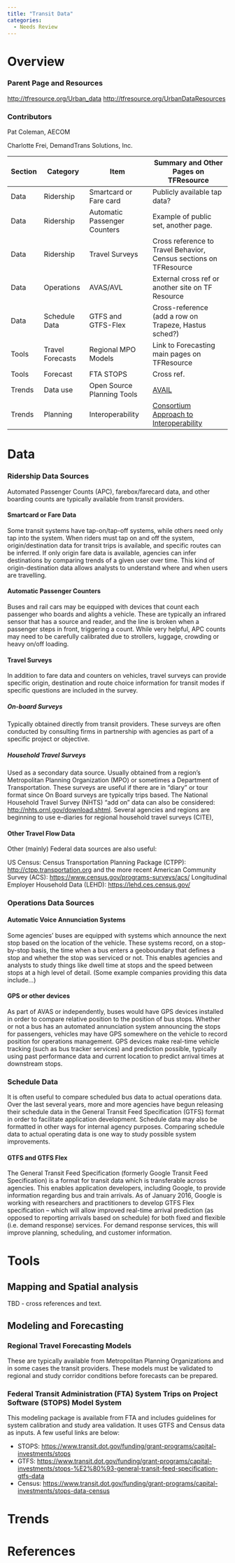 ```yaml
---
title: "Transit Data"
categories:
  - Needs Review
---
```


Overview
========

### Parent Page and Resources

<http://tfresource.org/Urban_data>
<http://tfresource.org/UrbanDataResources>

### Contributors

Pat Coleman, AECOM

Charlotte Frei, DemandTrans Solutions, Inc.

| Section | Category         | Item                         | Summary and Other Pages on TFResource                                                                         |
|---------|------------------|------------------------------|---------------------------------------------------------------------------------------------------------------|
| Data    | Ridership        | Smartcard or Fare card       | Publicly available tap data?                                                                                  |
| Data    | Ridership        | Automatic Passenger Counters | Example of public set, another page.                                                                          |
| Data    | Ridership        | Travel Surveys               | Cross reference to Travel Behavior, Census sections on TFResource                                             |
| Data    | Operations       | AVAS/AVL                     | External cross ref or another site on TF Resource                                                             |
| Data    | Schedule Data    | GTFS and GTFS-Flex           | Cross-reference (add a row on Trapeze, Hastus sched?)                                                         |
| Tools   | Travel Forecasts | Regional MPO Models          | Link to Forecasting main pages on TFResource                                                                  |
| Tools   | Forecast         | FTA STOPS                    | Cross ref.                                                                                                    |
| Trends  | Data use         | Open Source Planning Tools   | [AVAIL](http://www.albany.edu/avail/)                                                                         |
| Trends  | Planning         | Interoperability             | [Consortium Approach to Interoperability](https://trilliumtransit.com/2017/01/10/consortium-approach-to-itd/) |

Data
====

### Ridership Data Sources

Automated Passenger Counts (APC), farebox/farecard data, and other boarding counts are typically available from transit providers.

#### Smartcard or Fare Data

Some transit systems have tap-on/tap-off systems, while others need only tap into the system. When riders must tap on and off the system, origin/destination data for transit trips is available, and specific routes can be inferred. If only origin fare data is available, agencies can infer destinations by comparing trends of a given user over time. This kind of origin-destination data allows analysts to understand where and when users are travelling.

#### Automatic Passenger Counters

Buses and rail cars may be equipped with devices that count each passenger who boards and alights a vehicle. These are typically an infrared sensor that has a source and reader, and the line is broken when a passenger steps in front, triggering a count. While very helpful, APC counts may need to be carefully calibrated due to strollers, luggage, crowding or heavy on/off loading.

#### Travel Surveys

In addition to fare data and counters on vehicles, travel surveys can provide specific origin, destination and route choice information for transit modes if specific questions are included in the survey.

##### On-board Surveys

Typically obtained directly from transit providers. These surveys are often conducted by consulting firms in partnership with agencies as part of a specific project or objective.

##### Household Travel Surveys

Used as a secondary data source. Usually obtained from a region’s Metropolitan Planning Organization (MPO) or sometimes a Department of Transportation. These surveys are useful if there are in “diary” or tour format since On Board surveys are typically trips based. The National Household Travel Survey (NHTS) “add on” data can also be considered: <http://nhts.ornl.gov/download.shtml>. Several agencies and regions are beginning to use e-diaries for regional household travel surveys (CITE),

#### Other Travel Flow Data

Other (mainly) Federal data sources are also useful:

US Census: Census Transportation Planning Package (CTPP): <http://ctpp.transportation.org> and the more recent American Community Survey (ACS): <https://www.census.gov/programs-surveys/acs/>
Longitudinal Employer Household Data (LEHD): <https://lehd.ces.census.gov/>

### Operations Data Sources

#### Automatic Voice Annunciation Systems

Some agencies’ buses are equipped with systems which announce the next stop based on the location of the vehicle. These systems record, on a stop-by-stop basis, the time when a bus enters a geoboundary that defines a stop and whether the stop was serviced or not. This enables agencies and analysts to study things like dwell time at stops and the speed between stops at a high level of detail. (Some example companies providing this data include…)

#### GPS or other devices

As part of AVAS or independently, buses would have GPS devices installed in order to compare relative position to the position of bus stops. Whether or not a bus has an automated annunciation system announcing the stops for passengers, vehicles may have GPS somewhere on the vehicle to record position for operations management. GPS devices make real-time vehicle tracking (such as bus tracker services) and prediction possible, typically using past performance data and current location to predict arrival times at downstream stops.

### Schedule Data

It is often useful to compare scheduled bus data to actual operations data. Over the last several years, more and more agencies have begun releasing their schedule data in the General Transit Feed Specification (GTFS) format in order to facilitate application development. Schedule data may also be formatted in other ways for internal agency purposes. Comparing schedule data to actual operating data is one way to study possible system improvements.

#### GTFS and GTFS Flex

The General Transit Feed Specification (formerly Google Transit Feed Specification) is a format for transit data which is transferable across agencies. This enables application developers, including Google, to provide information regarding bus and train arrivals. As of January 2016, Google is working with researchers and practitioners to develop GTFS Flex specification – which will allow improved real-time arrival prediction (as opposed to reporting arrivals based on schedule) for both fixed and flexible (i.e. demand response) services. For demand response services, this will improve planning, scheduling, and customer information.

Tools
=====

Mapping and Spatial analysis
----------------------------

TBD - cross references and text.

Modeling and Forecasting
------------------------

### Regional Travel Forecasting Models

These are typically available from Metropolitan Planning Organizations and in some cases the transit providers. These models must be validated to regional and study corridor conditions before forecasts can be prepared.

### Federal Transit Administration (FTA) System Trips on Project Software (STOPS) Model System

This modeling package is available from FTA and includes guidelines for system calibration and study area validation. It uses GTFS and Census data as inputs. A few useful links are below:

-   STOPS: <https://www.transit.dot.gov/funding/grant-programs/capital-investments/stops>
-   GTFS: <https://www.transit.dot.gov/funding/grant-programs/capital-investments/stops-%E2%80%93-general-transit-feed-specification-gtfs-data>
-   Census: <https://www.transit.dot.gov/funding/grant-programs/capital-investments/stops-data-census>

Trends
======

References
==========


